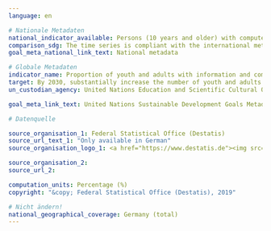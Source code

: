 ```yaml
---
language: en

# Nationale Metadaten
national_indicator_available: Persons (10 years and older) with computer-related activities in the last 12 months
comparison_sdg: The time series is compliant with the international metadata description
goal_meta_national_link_text: National metadata

# Globale Metadaten
indicator_name: Proportion of youth and adults with information and communications technology (ICT) skills, by type of skill
target: By 2030, substantially increase the number of youth and adults who have relevant skills, including technical and vocational skills, for employment, decent jobs and entrepreneurship
un_custodian_agency: United Nations Education and Scientific Cultural Organisation - Institute of Statistics (UNESCO-UIS)<br>International Telecommunication Union (ITU)

goal_meta_link_text: United Nations Sustainable Development Goals Metadata

# Datenquelle

source_organisation_1: Federal Statistical Office (Destatis)
source_url_text_1: "Only available in German"
source_organisation_logo_1: <a href="https://www.destatis.de"><img src="https://g205sdgs.github.io/sdg-indicators/public/LogosEn/destatis.png" alt="Logo Destatis" /></a>

source_organisation_2:
source_url_2:

computation_units: Percentage (%)
copyright: "&copy; Federal Statistical Office (Destatis), 2019"

# Nicht ändern!
national_geographical_coverage: Germany (total)
---
```


